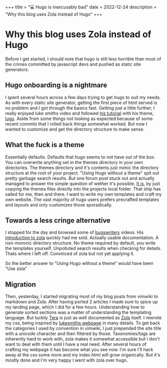 +++
title = "💻 Hugo is inexcusably bad"
date = 2022-12-24
description = "Why this blog uses Zola instead of Hugo"
+++

# Why this blog uses Zola instead of Hugo

Before I get started, I should note that hugo is still less horrible than most of the crimes committed by javascript devs and pushed as static site generators.

## Hugo onboarding is a nightmare

I spent several hours across a few days trying to get hugo to suit my needs.
As with every static site generator, getting the first piece of html served is no problem and I got through the basics fast.
Getting just a little further, I really enjoyed luke smiths video and followed [his tutorial](https://www.youtube.com/watch?v=ZFL09qhKi5I) with his theme, [lugo](https://github.com/LukeSmithxyz/lugo).
Aside from some things not looking as expected because of some recent commits that I rolled back things somewhat worked.
But now I wanted to customize and get the directory structure to make sense.

## What the fuck is a theme

Essentially defaults. Defaults that hugo seems to not have out of the box.
You can overwrite anything set in the themes directory in your own directories.
The themes directory and it's contents just mimic the directory structure at the root of your project.
"Using Hugo without a theme" spit out pretty garbage search results.
But one forum post stuck out and actually managed to answer the simple question of wether it's possible.
[It is](https://discourse.gohugo.io/t/solved-is-a-theme-a-requirement/2154), by just copying the themes files directly into the projects local folder.
That ship has sailed for me, then and there.
I want to write my own templates and craft my own website.
The vast majority of hugo users prefers precrafted templates and layouts and only customizes those sporadically.

## Towards a less cringe alternative

I stopped for the day and browsed some of [bugswriters](https://www.youtube.com/@bugswriter_) videos.
His [introduction to zola](https://www.youtube.com/watch?v=V_qy1BnEMCc) quickly had me sold.
Actually usable documentation.
A non-moronic directory structure.
No theme required by default, you write the templates yourself.
Unpolluted search results when checking for details.
Thats where I left off.  Convinced of zola but not yet applying it.

So the better answer to "Using Hugo without a theme" would have been "Use zola"

## Migration

Then, yesterday, I started migrating most of my blog posts from vimwiki to markdown and Zola.
After having ported 2 articles I made sure to spice up my landing page, which I did for a few hours.
Understanding how to generate sorted sections was a matter of understanding the templating language.
But luckily [Tera](https://keats.github.io/tera/) is just as well documented as [Zola](https://www.getzola.org/documentation/getting-started/overview/) itself.
I rewrote my css, being inspired by [lukesmiths webpage](https://lukesmith.xyz/) in many details.
To get back the categories I used by convention in vimwiki, I just prepended the site title with a unicode character and then filtered by those.
Taxonomies/tags are inherently hard to work with, zola makes it somewhat accessible but I don't want to deal with them until I have a real need.
After several hours of crafting my webpage it has become what you see now.
I'm sure I'll hack away at the css some more and my index.html will grow organically.
But it's mostly done and I'm very happy I went with zola over hugo.
